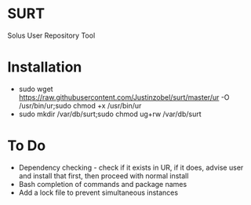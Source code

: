 # SURT
Solus User Repository Tool

# Installation

* sudo wget https://raw.githubusercontent.com/Justinzobel/surt/master/ur -O /usr/bin/ur;sudo chmod +x /usr/bin/ur
* sudo mkdir /var/db/surt;sudo chmod ug+rw /var/db/surt

# To Do
* Dependency checking - check if it exists in UR, if it does, advise user and install that first, then proceed with normal install
* Bash completion of commands and package names
* Add a lock file to prevent simultaneous instances
